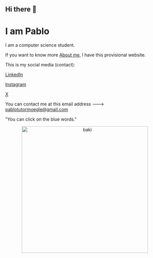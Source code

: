 ## Hi there 👋

# I am Pablo

I am a computer science student.

If you want to know more [About me](https://pablotutormoegledev.netlify.app/), I have this provisional website.

This is my social media (contact):

[LinkedIn](https://www.linkedin.com/in/pablo-tutor-moegle/)

[Instagram](https://www.instagram.com/pablo_dev_tutor/)

[X](https://x.com/PabloTutorM)

You can contact me at this email address ---> pablotutormoegle@gmail.com

"You can click on the blue words."

<div align="center">
<img alt="baki" src="https://github.com/user-attachments/assets/fa4f3470-6019-4c67-bce1-4dca03c08a1b" width="400" />
</div>

